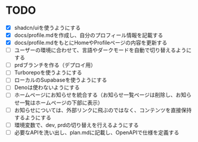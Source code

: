 # TODO

- [x] shadcn/uiを使うようにする
- [x] docs/profile.mdを作成し、自分のプロフィール情報を記載する
- [x] docs/profile.mdをもとにHomeやProfileページの内容を更新する
- [ ] ユーザーの環境に合わせて、言語やダークモードを自動で切り替えるようにする
- [ ] prdブランチを作る（デプロイ用）
- [ ] Turborepoを使うようにする
- [ ] ローカルのSupabaseを使うようにする
- [ ] Denoは使わないようにする
- [ ] ホームページにお知らせを統合する（お知らせ一覧ページは削除し、お知らせ一覧はホームページの下部に表示）
- [ ] お知らせについては、外部リンクに飛ぶのではなく、コンテンツを直接保持するようにする
- [ ] 環境変数で、dev, prdの切り替えを行えるようにする
- [ ] 必要なAPIを洗い出し、plan.mdに記載し、OpenAPIで仕様を定義する
